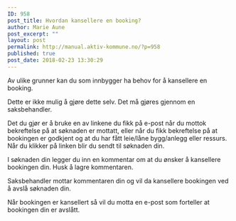 ```yaml
---
ID: 958
post_title: Hvordan kansellere en booking?
author: Marie Aune
post_excerpt: ""
layout: post
permalink: http://manual.aktiv-kommune.no/?p=958
published: true
post_date: 2018-02-23 13:30:29
---
```

Av ulike grunner kan du som innbygger ha behov for å kansellere en booking.

Dette er ikke mulig å gjøre dette selv. Det må gjøres gjennom en saksbehandler.

Det du gjør er å bruke en av linkene du fikk på e-post når du mottok bekreftelse på at søknaden er mottatt, eller når du fikk bekreftelse på at bookingen er godkjent og at du har fått leie/låne bygg/anlegg eller ressurs. Når du klikker på linken blir du sendt til søknaden din. 

I søknaden din legger du inn en kommentar om at du ønsker å kansellere bookingen din. Husk å lagre kommentaren. 

Saksbehandler mottar kommentaren din og vil da kansellere bookingen ved å avslå søknaden din. 

Når bookingen er kansellert så vil du motta en e-post som forteller at bookingen din er avslått.